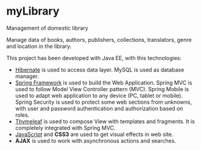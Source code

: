 # myLibrary
Management of domestic library

Manage data of books, authors, publishers, collections, translators, genre and location in the library.

This project has been developed with Java EE, with this technologies:

* [Hibernate](http://hibernate.org/) is used to access data layer. MySQL is used as database manager.
* [Spring Framework](http://projects.spring.io/spring-framework/) is used to build the Web Application. Spring MVC is used to follow Model View Controller pattern (MVC). Spring Mobile is used to adapt web application to any device (PC, tablet or mobile). Spring Security is used to protect some web sections from unknowns, with user and password authentication and authorization based on roles.
* [Thymeleaf](http://www.thymeleaf.org/) is used to compose View with templates and fragments. It is completely integrated with Spring MVC.
* [JavaScript](https://developer.mozilla.org/es/docs/Web/JavaScript) and **CSS3** are used to get visual effects in web site.
* **AJAX** is used to work with asynchronous actions and searches.

